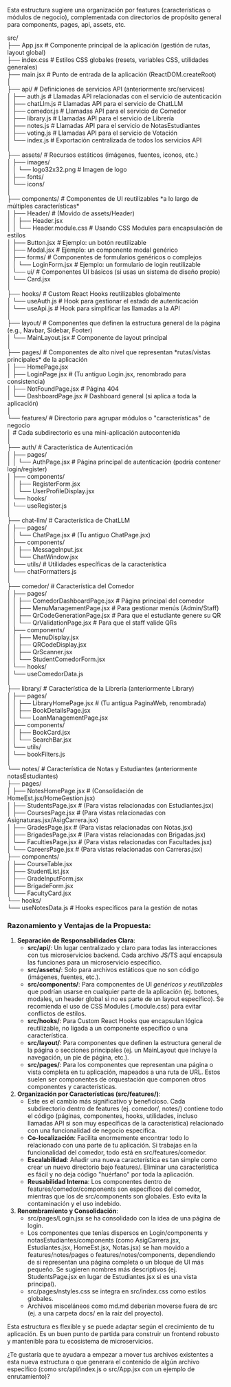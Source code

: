 <!-- # **Propuesta de Estructura de Frontend (React)** -->

Esta estructura sugiere una organización por features (características o módulos de negocio), complementada con directorios de propósito general para components, pages, api, assets, etc.

src/  
├── App.jsx             \# Componente principal de la aplicación (gestión de rutas, layout global)  
├── index.css           \# Estilos CSS globales (resets, variables CSS, utilidades generales)  
├── main.jsx            \# Punto de entrada de la aplicación (ReactDOM.createRoot)  
│  
├── api/                \# Definiciones de servicios API (anteriormente src/services)  
│   ├── auth.js         \# Llamadas API relacionadas con el servicio de autenticación  
│   ├── chatLlm.js      \# Llamadas API para el servicio de ChatLLM  
│   ├── comedor.js      \# Llamadas API para el servicio de Comedor  
│   ├── library.js      \# Llamadas API para el servicio de Librería  
│   ├── notes.js        \# Llamadas API para el servicio de NotasEstudiantes  
│   ├── voting.js       \# Llamadas API para el servicio de Votación  
│   └── index.js        \# Exportación centralizada de todos los servicios API  
│  
├── assets/             \# Recursos estáticos (imágenes, fuentes, iconos, etc.)  
│   ├── images/  
│   │   └── logo32x32.png \# Imagen de logo  
│   ├── fonts/  
│   └── icons/  
│  
├── components/         \# Componentes de UI reutilizables \*a lo largo de múltiples características\*  
│   ├── Header/         \# (Movido de assets/Header)  
│   │   ├── Header.jsx  
│   │   └── Header.module.css \# Usando CSS Modules para encapsulación de estilos  
│   ├── Button.jsx      \# Ejemplo: un botón reutilizable  
│   ├── Modal.jsx       \# Ejemplo: un componente modal genérico  
│   ├── forms/          \# Componentes de formularios genéricos o complejos  
│   │   └── LoginForm.jsx \# Ejemplo: un formulario de login reutilizable  
│   └── ui/             \# Componentes UI básicos (si usas un sistema de diseño propio)  
│       └── Card.jsx  
│  
├── hooks/              \# Custom React Hooks reutilizables globalmente  
│   └── useAuth.js      \# Hook para gestionar el estado de autenticación  
│   └── useApi.js       \# Hook para simplificar las llamadas a la API  
│  
├── layout/             \# Componentes que definen la estructura general de la página (e.g., Navbar, Sidebar, Footer)  
│   └── MainLayout.jsx  \# Componente de layout principal  
│  
├── pages/              \# Componentes de alto nivel que representan \*rutas/vistas principales\* de la aplicación  
│   ├── HomePage.jsx  
│   ├── LoginPage.jsx       \# (Tu antiguo Login.jsx, renombrado para consistencia)  
│   ├── NotFoundPage.jsx    \# Página 404  
│   └── DashboardPage.jsx   \# Dashboard general (si aplica a toda la aplicación)  
│  
└── features/           \# Directorio para agrupar módulos o "características" de negocio  
    │                   \# Cada subdirectorio es una mini-aplicación autocontenida  
    │  
    ├── auth/           \# Característica de Autenticación  
    │   ├── pages/  
    │   │   └── AuthPage.jsx \# Página principal de autenticación (podría contener login/register)  
    │   ├── components/  
    │   │   ├── RegisterForm.jsx  
    │   │   └── UserProfileDisplay.jsx  
    │   └── hooks/  
    │       └── useRegister.js  
    │  
    ├── chat-llm/       \# Característica de ChatLLM  
    │   ├── pages/  
    │   │   └── ChatPage.jsx    \# (Tu antiguo ChatPage.jsx)  
    │   ├── components/  
    │   │   ├── MessageInput.jsx  
    │   │   └── ChatWindow.jsx  
    │   └── utils/      \# Utilidades específicas de la característica  
    │       └── chatFormatters.js  
    │  
    ├── comedor/        \# Característica del Comedor  
    │   ├── pages/  
    │   │   ├── ComedorDashboardPage.jsx \# Página principal del comedor  
    │   │   ├── MenuManagementPage.jsx   \# Para gestionar menús (Admin/Staff)  
    │   │   ├── QrCodeGenerationPage.jsx \# Para que el estudiante genere su QR  
    │   │   └── QrValidationPage.jsx     \# Para que el staff valide QRs  
    │   ├── components/  
    │   │   ├── MenuDisplay.jsx  
    │   │   ├── QRCodeDisplay.jsx  
    │   │   ├── QrScanner.jsx  
    │   │   └── StudentComedorForm.jsx  
    │   └── hooks/  
    │       └── useComedorData.js  
    │  
    ├── library/        \# Característica de la Librería (anteriormente Library)  
    │   ├── pages/  
    │   │   ├── LibraryHomePage.jsx \# (Tu antigua PaginaWeb, renombrada)  
    │   │   ├── BookDetailsPage.jsx  
    │   │   └── LoanManagementPage.jsx  
    │   ├── components/  
    │   │   ├── BookCard.jsx  
    │   │   └── SearchBar.jsx  
    │   └── utils/  
    │       └── bookFilters.js  
    │  
    └── notes/          \# Característica de Notas y Estudiantes (anteriormente notasEstudiantes)  
        ├── pages/  
        │   ├── NotesHomePage.jsx        \# (Consolidación de HomeEst.jsx/HomeGestion.jsx)  
        │   ├── StudentsPage.jsx         \# (Para vistas relacionadas con Estudiantes.jsx)  
        │   ├── CoursesPage.jsx          \# (Para vistas relacionadas con Asignaturas.jsx/AsigCarrera.jsx)  
        │   ├── GradesPage.jsx           \# (Para vistas relacionadas con Notas.jsx)  
        │   ├── BrigadesPage.jsx         \# (Para vistas relacionadas con Brigadas.jsx)  
        │   └── FacultiesPage.jsx        \# (Para vistas relacionadas con Facultades.jsx)  
        │   └── CareersPage.jsx          \# (Para vistas relacionadas con Carreras.jsx)  
        ├── components/  
        │   ├── CourseTable.jsx  
        │   ├── StudentList.jsx  
        │   ├── GradeInputForm.jsx  
        │   ├── BrigadeForm.jsx  
        │   └── FacultyCard.jsx  
        └── hooks/  
            └── useNotesData.js \# Hooks específicos para la gestión de notas

### **Razonamiento y Ventajas de la Propuesta:**

1. **Separación de Responsabilidades Clara**:  
   * **src/api/**: Un lugar centralizado y claro para todas las interacciones con tus microservicios backend. Cada archivo JS/TS aquí encapsula las funciones para un microservicio específico.  
   * **src/assets/**: Solo para archivos estáticos que no son código (imágenes, fuentes, etc.).  
   * **src/components/**: Para componentes de UI *genéricos y reutilizables* que podrían usarse en cualquier parte de la aplicación (ej. botones, modales, un header global si no es parte de un layout específico). Se recomienda el uso de CSS Modules (.module.css) para evitar conflictos de estilos.  
   * **src/hooks/**: Para Custom React Hooks que encapsulan lógica reutilizable, no ligada a un componente específico o una característica.  
   * **src/layout/**: Para componentes que definen la estructura general de la página o secciones principales (ej. un MainLayout que incluye la navegación, un pie de página, etc.).  
   * **src/pages/**: Para los componentes que representan una página o vista completa en tu aplicación, mapeados a una ruta de URL. Estos suelen ser componentes de orquestación que componen otros componentes y características.  
2. **Organización por Características (src/features/)**:  
   * Este es el cambio más significativo y beneficioso. Cada subdirectorio dentro de features (ej. comedor/, notes/) contiene todo el código (páginas, componentes, hooks, utilidades, incluso llamadas API si son muy específicas de la característica) relacionado con una funcionalidad de negocio específica.  
   * **Co-localización**: Facilita enormemente encontrar todo lo relacionado con una parte de tu aplicación. Si trabajas en la funcionalidad del comedor, todo está en src/features/comedor.  
   * **Escalabilidad**: Añadir una nueva característica es tan simple como crear un nuevo directorio bajo features/. Eliminar una característica es fácil y no deja código "huérfano" por toda la aplicación.  
   * **Reusabilidad Interna**: Los componentes dentro de features/comedor/components son específicos del comedor, mientras que los de src/components son globales. Esto evita la contaminación y el uso indebido.  
3. **Renombramiento y Consolidación**:  
   * src/pages/Login.jsx se ha consolidado con la idea de una página de login.  
   * Los componentes que tenías dispersos en Login/components y notasEstudiantes/components (como AsigCarrera.jsx, Estudiantes.jsx, HomeEst.jsx, Notas.jsx) se han movido a features/notes/pages o features/notes/components, dependiendo de si representan una página completa o un bloque de UI más pequeño. Se sugieren nombres más descriptivos (ej. StudentsPage.jsx en lugar de Estudiantes.jsx si es una vista principal).  
   * src/pages/nstyles.css se integra en src/index.css como estilos globales.  
   * Archivos misceláneos como md.md deberían moverse fuera de src (ej. a una carpeta docs/ en la raíz del proyecto).

Esta estructura es flexible y se puede adaptar según el crecimiento de tu aplicación. Es un buen punto de partida para construir un frontend robusto y mantenible para tu ecosistema de microservicios.

¿Te gustaría que te ayudara a empezar a mover tus archivos existentes a esta nueva estructura o que generara el contenido de algún archivo específico (como src/api/index.js o src/App.jsx con un ejemplo de enrutamiento)?